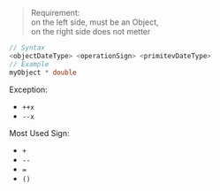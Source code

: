 > Requirement:<br>
> on the left side, must be an Object,<br>
> on the right side does not metter
```cpp
// Syntax
<objectDateType> <operationSign> <primitevDateType> 
// Example
myObject * double
```

Exception:
- `++x`
- `--x`

Most Used Sign:
- `+`
- `--`
- `=`
- `()`